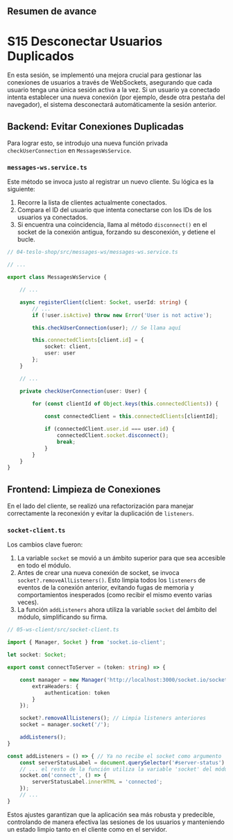## Resumen de avance
# S15 Desconectar Usuarios Duplicados

En esta sesión, se implementó una mejora crucial para gestionar las conexiones de usuarios a través de WebSockets, asegurando que cada usuario tenga una única sesión activa a la vez. Si un usuario ya conectado intenta establecer una nueva conexión (por ejemplo, desde otra pestaña del navegador), el sistema desconectará automáticamente la sesión anterior.

## Backend: Evitar Conexiones Duplicadas

Para lograr esto, se introdujo una nueva función privada `checkUserConnection` en `MessagesWsService`.

### `messages-ws.service.ts`

Este método se invoca justo al registrar un nuevo cliente. Su lógica es la siguiente:
1.  Recorre la lista de clientes actualmente conectados.
2.  Compara el ID del usuario que intenta conectarse con los IDs de los usuarios ya conectados.
3.  Si encuentra una coincidencia, llama al método `disconnect()` en el socket de la conexión antigua, forzando su desconexión, y detiene el bucle.

```typescript
// 04-teslo-shop/src/messages-ws/messages-ws.service.ts

// ...

export class MessagesWsService {

	// ...

	async registerClient(client: Socket, userId: string) {
		// ...
		if (!user.isActive) throw new Error('User is not active');

		this.checkUserConnection(user); // Se llama aquí

		this.connectedClients[client.id] = {
			socket: client,
			user: user
		};
	}

	// ...

	private checkUserConnection(user: User) {

		for (const clientId of Object.keys(this.connectedClients)) {
			
			const connectedClient = this.connectedClients[clientId];

			if (connectedClient.user.id === user.id) {
				connectedClient.socket.disconnect();
				break;
			}
		}
	}
}
```

## Frontend: Limpieza de Conexiones

En el lado del cliente, se realizó una refactorización para manejar correctamente la reconexión y evitar la duplicación de `listeners`.

### `socket-client.ts`

Los cambios clave fueron:
1.  La variable `socket` se movió a un ámbito superior para que sea accesible en todo el módulo.
2.  Antes de crear una nueva conexión de socket, se invoca `socket?.removeAllListeners()`. Esto limpia todos los `listeners` de eventos de la conexión anterior, evitando fugas de memoria y comportamientos inesperados (como recibir el mismo evento varias veces).
3.  La función `addListeners` ahora utiliza la variable `socket` del ámbito del módulo, simplificando su firma.

```typescript
// 05-ws-client/src/socket-client.ts

import { Manager, Socket } from 'socket.io-client';

let socket: Socket;

export const connectToServer = (token: string) => {

	const manager = new Manager('http://localhost:3000/socket.io/socket.io.js', {
		extraHeaders: {
			authentication: token
		}
	});

	socket?.removeAllListeners(); // Limpia listeners anteriores
	socket = manager.socket('/');

	addListeners();
}

const addListeners = () => { // Ya no recibe el socket como argumento
	const serverStatusLabel = document.querySelector('#server-status')!;
	// ... el resto de la función utiliza la variable 'socket' del módulo
	socket.on('connect', () => {
		serverStatusLabel.innerHTML = 'connected';
	});
	// ...
}
```

Estos ajustes garantizan que la aplicación sea más robusta y predecible, controlando de manera efectiva las sesiones de los usuarios y manteniendo un estado limpio tanto en el cliente como en el servidor.
